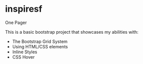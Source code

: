 # inspiresf
One Pager

This is a basic bootstrap project that showcases my abilities with:
- The Bootstrap Grid System
- Using HTML/CSS elements 
- Inline Styles 
- CSS Hover

